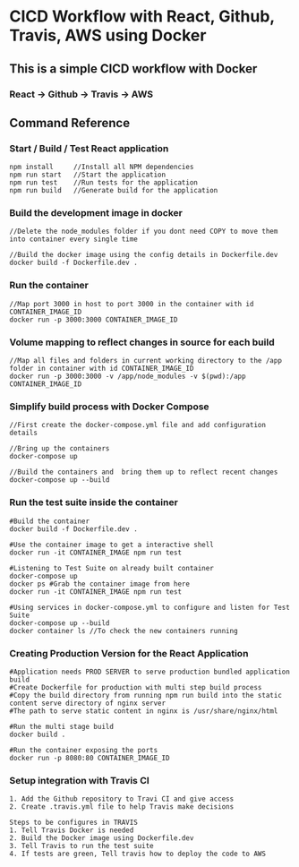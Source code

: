 # CICD Workflow with React, Github, Travis, AWS using Docker

## This is a simple CICD workflow with Docker

### React -> Github -> Travis -> AWS

## Command Reference

### Start / Build / Test React application

    npm install     //Install all NPM dependencies
    npm run start   //Start the application
    npm run test    //Run tests for the application
    npm run build   //Generate build for the application

### Build the development image in docker

    //Delete the node_modules folder if you dont need COPY to move them into container every single time

    //Build the docker image using the config details in Dockerfile.dev
    docker build -f Dockerfile.dev .

### Run the container

    //Map port 3000 in host to port 3000 in the container with id CONTAINER_IMAGE_ID
    docker run -p 3000:3000 CONTAINER_IMAGE_ID

### Volume mapping to reflect changes in source for each build

    //Map all files and folders in current working directory to the /app folder in container with id CONTAINER_IMAGE_ID
    docker run -p 3000:3000 -v /app/node_modules -v $(pwd):/app CONTAINER_IMAGE_ID

### Simplify build process with Docker Compose

    //First create the docker-compose.yml file and add configuration details

    //Bring up the containers
    docker-compose up

    //Build the containers and  bring them up to reflect recent changes
    docker-compose up --build

### Run the test suite inside the container

    #Build the container
    docker build -f Dockerfile.dev .

    #Use the container image to get a interactive shell
    docker run -it CONTAINER_IMAGE npm run test

    #Listening to Test Suite on already built container
    docker-compose up
    docker ps #Grab the container image from here
    docker run -it CONTAINER_IMAGE npm run test

    #Using services in docker-compose.yml to configure and listen for Test Suite
    docker-compose up --build
    docker container ls //To check the new containers running

### Creating Production Version for the React Application

    #Application needs PROD SERVER to serve production bundled application build
    #Create Dockerfile for production with multi step build process
    #Copy the build directory from running npm run build into the static content serve directory of nginx server
    #The path to serve static content in nginx is /usr/share/nginx/html

    #Run the multi stage build
    docker build .

    #Run the container exposing the ports
    docker run -p 8080:80 CONTAINER_IMAGE_ID

### Setup integration with Travis CI

    1. Add the Github repository to Travi CI and give access
    2. Create .travis.yml file to help Travis make decisions

    Steps to be configures in TRAVIS
    1. Tell Travis Docker is needed
    2. Build the Docker image using Dockerfile.dev
    3. Tell Travis to run the test suite
    4. If tests are green, Tell travis how to deploy the code to AWS
